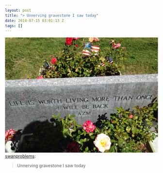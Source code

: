 ```yaml
---
layout: post
title: "> Unnerving gravestone I saw today"
date: 2014-07-15 03:01:13 Z
tags: []
---
```

![](/media/2014/07/91809081410.jpg)
[swanproblems](http://swanproblems.tumblr.com/post/89299328484/unnerving-gravestone-i-saw-today):

> Unnerving gravestone I saw today
